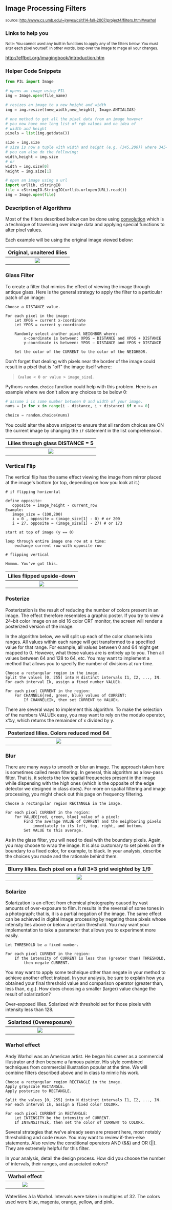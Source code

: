 ## Image Processing Filters
<sup>source: http://www.cs.umb.edu/~jreyes/csit114-fall-2007/project4/filters.html#warhol</sup>


### Links to help you
<sup>Note: You cannot used any built in functions to apply any of the filters below. You must alter each pixel yourself. In other words, loop over the image to mage all your changes.</sup>

http://effbot.org/imagingbook/introduction.htm

### Helper Code Snippets
```python
from PIL import Image

# opens an image using PIL
img = Image.open(file_name)

# resizes an image to a new height and width
img = img.resize((new_width,new_height), Image.ANTIALIAS)

# one method to get all the pixel data from an image however
# you now have one long list of rgb values and no idea of 
# width and height
pixels = list(img.getdata())

size = img.size 
# size is now a tuple with width and height (e.g. (345,200)) where 345=width and 200=height
# you can also do the following:
width,height = img.size
# or
width = img.size[0]
height = img.size[1]

# open an image using a url
import urllib, cStringIO
file = cStringIO.StringIO(urllib.urlopen(URL).read())
img = Image.open(file)

```

### Description of Algorithms

Most of the filters described below can be done using [convolution](https://en.wikipedia.org/wiki/Kernel_(image_processing)) which is a technique of traversing over image data and applying special functions to alter pixel values. 

Each example will be using the original image viewed below:

| Original, unaltered lilies |
|:---:|
|![](http://www.cs.umb.edu/~jreyes/csit114-fall-2007/images/project4/waterlilies.jpg)|

### Glass Filter

To create a filter that mimics the effect of viewing the image through antique glass. Here is the general strategy to apply the filter to a particular patch of an image:

```
Choose a DISTANCE value.

For each pixel in the image: 
	Let XPOS = current x-coordinate
	Let YPOS = current y-coordinate

	Randomly select another pixel NEIGHBOR where:  
		x-coordinate is between: XPOS − DISTANCE and XPOS + DISTANCE
		y-coordinate is between: YPOS − DISTANCE and YPOS + DISTANCE

	Set the color of the CURRENT to the color of the NEIGHBOR.
```
Don't forget that dealing with pixels near the border of the image could result in a pixel that is "off" the image itself where:

> (`value < 0 or value > image_size`). 

Pythons `random.choice` function could help with this problem. Here is an example where we don't allow any choices to be below 0:

```python
# assume i is some number between 0 and width of your image.
nums = [x for x in range(i - distance, i + distance) if x >= 0]

choice = random.choice(nums)
```
You could alter the above snippet to ensure that all random choices are ON the current image by changing the `if` statement in the list comprehension.

| Lilies through glass DISTANCE = 5  |
|:---:|
|![](http://www.cs.umb.edu/~jreyes/csit114-fall-2007/images/project4/glass.jpg)|

### Vertical Flip

The vertical flip has the same effect viewing the image from mirror placed at the image's bottom (or top, depending on how you look at it.) 

```
# if flipping horizontal

define opposite:
   opposite = image_height - current_row
Example:
   image_size = (100,200)
   i = 0 , opposite = (image_size[1] - 0) # or 200
   i = 27, opposite = (image_size[1] - 27) # or 173 

start at top of image (y == 0)

loop through entire image one row at a time:
    exchange current row with opposite row 
   
# flipping vertical

Hmmmm. You've got this.

```

| Lilies flipped upside-down |
|:---:|
|![](http://www.cs.umb.edu/~jreyes/csit114-fall-2007/images/project4/flip.jpg)|

### Posterize

Posterization is the result of reducing the number of colors present in an image. The effect therefore resembles a graphic poster. If you try to view a 24-bit color image on an old 16 color CRT monitor, the screen will render a posterized version of the image.

In the algorithm below, we will split up each of the color channels into ranges. All values within each range will get transformed to a specified value for that range. For example, all values between 0 and 64 might get mapped to 0. However, what these values are is entirely up to you. Then all values between 64 and 128 to 64, etc. You may want to implement a method that allows you to specify the number of divisions at run-time.

```
Choose a rectangular region in the image.
Split the values [0, 255] into N distinct intervals I1, I2, ..., IN.
For each interval Ik, assign a fixed number VALUEk.

For each pixel CURRENT in the region:
	For CHANNEL∈{red, green, blue} values of CURRENT:
		If CHANNEL∈Ik, then set CURRENT to VALUEk.
```

There are several ways to implement this algorithm. To make the selection of the numbers VALUEk easy, you may want to rely on the modulo operator, x%y, which returns the remainder of x divided by y.

| Posterized lilies. Colors reduced mod 64 |
|:---:|
|![](http://www.cs.umb.edu/~jreyes/csit114-fall-2007/images/project4/posterize.jpg)|

### Blur

There are many ways to smooth or blur an image. The approach taken here is sometimes called mean filtering. In general, this algorithm as a low-pass filter. That is, it selects the low spatial frequencies present in the image while dispensing with the high ones (which is the opposite of the edge detector we designed in class does). For more on spatial filtering and image processing, you might check out this page on frequency filtering.

```
Choose a rectangular region RECTANGLE in the image.

For each pixel CURRENT in the region:
	For VALUE∈{red, green, blue} value of a pixel:
		Find the average VALUE of CURRENT and the neighboring pixels 
			immediately to its left, top, right, and bottom.
		Set VALUE to this average.
```

As in the glass filter, you will need to deal with the boundary pixels. Again, you may choose to wrap the image. It is also customary to set pixels on the boundary to a fixed color, for example, to black. In your analysis, describe the choices you made and the rationale behind them.

| Blurry lilies. Each pixel on a full 3×3 grid weighted by 1/9 |
|:---:|
|![](http://www.cs.umb.edu/~jreyes/csit114-fall-2007/images/project4/blur.jpg)|

### Solarize

Solarization is an effect from chemical photography caused by vast amounts of over-exposure to film. It results in the reversal of some tones in a photograph; that is, it is a partial negation of the image. The same effect can be achieved in digital image processing by negating those pixels whose intensity lies above or below a certain threshold. You may want your implementation to take a parameter that allows you to experiment more easily.

```
Let THRESHOLD be a fixed number.

For each pixel CURRENT in the region:
	If the intensity of CURRENT is less than (greater than) THRESHOLD,
		then negate CURRENT.
```

You may want to apply some technique other than negate in your method to achieve another effect instead. In your analysis, be sure to explain how you obtained your final threshold value and comparison operator (greater than, less than, e.g.). How does choosing a smaller (larger) value change the result of solarization?


Over-exposed lilies. Solarized with threshold set for those pixels with intensity less than 128.

| Solarized (Overexposure)|
|:---:|
|![](http://www.cs.umb.edu/~jreyes/csit114-fall-2007/images/project4/solarize.jpg)|



### Warhol effect

Andy Warhol was an American artist. He began his career as a commercial illustrator and then became a famous painter. His style combined techniques from commercial illustration popular at the time. We will combine filters described above and in class to mimic his work.

```
Choose a rectangular region RECTANGLE in the image.
Apply grayscale RECTANGLE.
Apply posterize to RECTANGLE.

Split the values [0, 255] into N distinct intervals I1, I2, ..., IN.
For each interval Ik, assign a fixed color COLORk.

For each pixel CURRENT in RECTANGLE:
	Let INTENSITY be the intensity of CURRENT.
	If INTENSITY∈Ik, then set the color of CURRENT to COLORk.
```

Several strategies that we've already seen are present here, most notably thresholding and code reuse. You may want to review if-then-else statements. Also review the conditional operators AND (&&) and OR (||). They are extremely helpful for this filter.

In your analysis, detail the design process. How did you choose the number of intervals, their ranges, and associated colors?


| Warhol effect|
|:---:|
|![](http://www.cs.umb.edu/~jreyes/csit114-fall-2007/images/project4/warhol.jpg)|

Waterlilies à la Warhol. Intervals were taken in multiples of 32.
The colors used were blue, magenta, orange, yellow, and pink.


